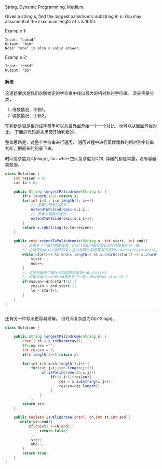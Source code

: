 String, Dynamic Programming.
Medium.

Given a string s, find the longest palindromic substring in s. You may assume that the maximum length of s is 1000.

Example 1:
```
Input: "babad"
Output: "bab"
Note: "aba" is also a valid answer.
```
Example 2:
```
Input: "cbbd"
Output: "bb"
```

#### 解法
这道题要求是我们求解给定的字符串中找出最大的相对称的字符串。
首先需要分类，
1. 奇数情况，即例1。
2. 偶数情况，即例2。

在判断是否是相对成字符串可以从最外面开始一个一个对比，也可以从里面开始对比。
下面的代码是从里面开始判断的。

整体思路是，对整个字符串进行遍历，
遍历过程中进行奇数偶数的相对称字符串判断，把最长的纪录下来。

时间复杂度为O(nlogn), for+while
空间复杂度为O(1), 存储的都是常量，没有容器类数据。 

```java
class Solution {
    int resLen = 0;
    int lo = 0;

    public String longestPalindrome(String s) {
        if(s.length()<2) return s;
        for(int i=0 ; i<s.length(); i++){
            // 答案为奇数的情况
            extendToPalindromic(s,i,i);
            // 答案为偶数的情况
            extendToPalindromic(s,i,i+1);
        }
        return s.substring(lo,lo+resLen);
    }
    
    public void extendToPalindromic(String s, int start, int end){
        // 这里有一个细节需要注意，start和end指针会比实际答案都所走一格
        // 也就是说while循环结束，这次判断的实际答案应该是s.substring(start+1,end-1)
        while(start>=0 && end<s.length() && s.charAt(start) == s.charAt(end)){
            start--;
            end++;
        }
        // 正常判断两个指针间的距离应该是end-start+1
        // 但是这里start和end都多走了一格，所以是end-start+1-2
        if(resLen<(end-start-1)){
            resLen = end-start-1;
            lo = start+1;
        }
    }
}
```

---
还有另一种写法更容易理解，
但时间复杂度为O(n^2logn)。

```java
class Solution {
  
    public String longestPalindrome(String s) {
        char[] ch = s.toCharArray();
        String res ="";
        int resLen = 0;
        if(s.length()==1)return s;
    
        for(int i=0;i<ch.length-1;i++){
            for(int j=i;j<ch.length;j++){
                 if(isPalindrome(ch,i,j)){
                     if((j-i+1)>resLen){
                         res = s.substring(i,j+1);
                         resLen=res.length();
                     }
                }
            }
        return res;
    }

    public boolean isPalindrome(char[] ch,int st,int end){
       while(st<=end){
           if(ch[st] !=ch[end]){
                return false;
            }
            st++;
            end--;
        }
        return true;
    }
}
```